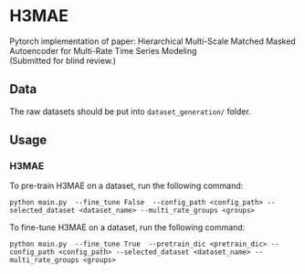 # H3MAE
Pytorch implementation of paper:  Hierarchical Multi-Scale Matched Masked Autoencoder for Multi-Rate Time Series Modeling  
(Submitted for blind review.)

## Data
The raw datasets should be put into `dataset_generation/` folder.

## Usage
### H3MAE

To pre-train H3MAE on a dataset, run the following command:
```Pre-train H3MAE
python main.py  --fine_tune False  --config_path <config_path> --selected_dataset <dataset_name> --multi_rate_groups <groups> 
```
To fine-tune H3MAE on a dataset, run the following command:
```Fine-tune H3MAE
python main.py  --fine_tune True  --pretrain_dic <pretrain_dic> --config_path <config_path> --selected_dataset <dataset_name> --multi_rate_groups <groups>
```
